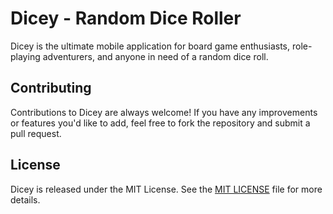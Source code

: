 # Dicey - Random Dice Roller

Dicey is the ultimate mobile application for board game enthusiasts, role-playing adventurers, and anyone in need of a random dice roll.


## Contributing

Contributions to Dicey are always welcome! If you have any improvements or features you'd like to add, feel free to fork the repository and submit a pull request.

## License

Dicey is released under the MIT License. See the [MIT LICENSE](https://github.com/git/git-scm.com/blob/main/MIT-LICENSE.txt) file for more details.







